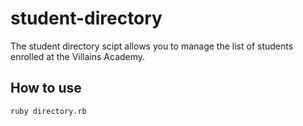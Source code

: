 # student-directory

The student directory scipt allows you to manage the list of students enrolled at the Villains Academy. 

## How to use

```shell
ruby directory.rb
```

